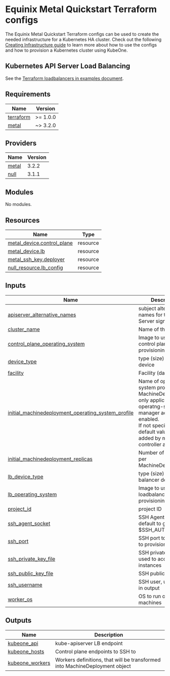 # Equinix Metal Quickstart Terraform configs

The Equinix Metal Quickstart Terraform configs can be used to create the needed
infrastructure for a Kubernetes HA cluster. Check out the following
[Creating Infrastructure guide][docs-infrastructure] to learn more about how to
use the configs and how to provision a Kubernetes cluster using KubeOne.

## Kubernetes API Server Load Balancing

See the [Terraform loadbalancers in examples document][docs-tf-loadbalancer].

[docs-infrastructure]: https://docs.kubermatic.com/kubeone/master/guides/using_terraform_configs/
[docs-tf-loadbalancer]: https://docs.kubermatic.com/kubeone/master/examples/ha_load_balancing/

## Requirements

| Name | Version |
|------|---------|
| <a name="requirement_terraform"></a> [terraform](#requirement\_terraform) | >= 1.0.0 |
| <a name="requirement_metal"></a> [metal](#requirement\_metal) | ~> 3.2.0 |

## Providers

| Name | Version |
|------|---------|
| <a name="provider_metal"></a> [metal](#provider\_metal) | 3.2.2 |
| <a name="provider_null"></a> [null](#provider\_null) | 3.1.1 |

## Modules

No modules.

## Resources

| Name | Type |
|------|------|
| [metal_device.control_plane](https://registry.terraform.io/providers/equinix/metal/latest/docs/resources/device) | resource |
| [metal_device.lb](https://registry.terraform.io/providers/equinix/metal/latest/docs/resources/device) | resource |
| [metal_ssh_key.deployer](https://registry.terraform.io/providers/equinix/metal/latest/docs/resources/ssh_key) | resource |
| [null_resource.lb_config](https://registry.terraform.io/providers/hashicorp/null/latest/docs/resources/resource) | resource |

## Inputs

| Name | Description | Type | Default | Required |
|------|-------------|------|---------|:--------:|
| <a name="input_apiserver_alternative_names"></a> [apiserver\_alternative\_names](#input\_apiserver\_alternative\_names) | subject alternative names for the API Server signing cert. | `list(string)` | `[]` | no |
| <a name="input_cluster_name"></a> [cluster\_name](#input\_cluster\_name) | Name of the cluster | `string` | n/a | yes |
| <a name="input_control_plane_operating_system"></a> [control\_plane\_operating\_system](#input\_control\_plane\_operating\_system) | Image to use for control plane provisioning | `string` | `"ubuntu_18_04"` | no |
| <a name="input_device_type"></a> [device\_type](#input\_device\_type) | type (size) of the device | `string` | `"c3.small.x86"` | no |
| <a name="input_facility"></a> [facility](#input\_facility) | Facility (datacenter) | `string` | `"ams1"` | no |
| <a name="input_initial_machinedeployment_operating_system_profile"></a> [initial\_machinedeployment\_operating\_system\_profile](#input\_initial\_machinedeployment\_operating\_system\_profile) | Name of operating system profile for MachineDeployments, only applicable if operatng-system-manager addon is enabled.<br>If not specified, the default value will be added by machine-controller addon. | `string` | `""` | no |
| <a name="input_initial_machinedeployment_replicas"></a> [initial\_machinedeployment\_replicas](#input\_initial\_machinedeployment\_replicas) | Number of replicas per MachineDeployment | `number` | `1` | no |
| <a name="input_lb_device_type"></a> [lb\_device\_type](#input\_lb\_device\_type) | type (size) of the load balancer device | `string` | `"c3.small.x86"` | no |
| <a name="input_lb_operating_system"></a> [lb\_operating\_system](#input\_lb\_operating\_system) | Image to use for loadbalancer provisioning | `string` | `"ubuntu_18_04"` | no |
| <a name="input_project_id"></a> [project\_id](#input\_project\_id) | project ID | `string` | n/a | yes |
| <a name="input_ssh_agent_socket"></a> [ssh\_agent\_socket](#input\_ssh\_agent\_socket) | SSH Agent socket, default to grab from $SSH\_AUTH\_SOCK | `string` | `"env:SSH_AUTH_SOCK"` | no |
| <a name="input_ssh_port"></a> [ssh\_port](#input\_ssh\_port) | SSH port to be used to provision instances | `number` | `22` | no |
| <a name="input_ssh_private_key_file"></a> [ssh\_private\_key\_file](#input\_ssh\_private\_key\_file) | SSH private key file used to access instances | `string` | `""` | no |
| <a name="input_ssh_public_key_file"></a> [ssh\_public\_key\_file](#input\_ssh\_public\_key\_file) | SSH public key file | `string` | `"~/.ssh/id_rsa.pub"` | no |
| <a name="input_ssh_username"></a> [ssh\_username](#input\_ssh\_username) | SSH user, used only in output | `string` | `"root"` | no |
| <a name="input_worker_os"></a> [worker\_os](#input\_worker\_os) | OS to run on worker machines | `string` | `"ubuntu"` | no |

## Outputs

| Name | Description |
|------|-------------|
| <a name="output_kubeone_api"></a> [kubeone\_api](#output\_kubeone\_api) | kube-apiserver LB endpoint |
| <a name="output_kubeone_hosts"></a> [kubeone\_hosts](#output\_kubeone\_hosts) | Control plane endpoints to SSH to |
| <a name="output_kubeone_workers"></a> [kubeone\_workers](#output\_kubeone\_workers) | Workers definitions, that will be transformed into MachineDeployment object |
